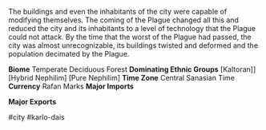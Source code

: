 The buildings and even the inhabitants of the city were capable of modifying themselves. The coming of the Plague changed all this and reduced the city and its inhabitants to a level of technology that the Plague could not attack. By the time that the worst of the Plague had passed, the city was almost unrecognizable, its buildings twisted and deformed and the population decimated by the Plague.

**Biome**
Temperate Deciduous Forest
**Dominating Ethnic Groups**
[Kaltoran]] [Hybrid Nephilim] [Pure Nephilim]
**Time Zone**
Central Sanasian Time
**Currency**
Rafan Marks
**Major Imports**

**Major Exports**

#city #karlo-dais